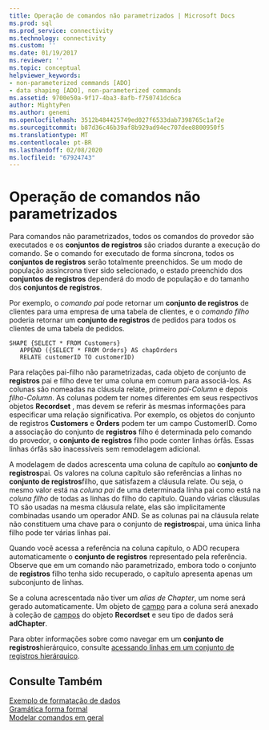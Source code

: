 ```yaml
---
title: Operação de comandos não parametrizados | Microsoft Docs
ms.prod: sql
ms.prod_service: connectivity
ms.technology: connectivity
ms.custom: ''
ms.date: 01/19/2017
ms.reviewer: ''
ms.topic: conceptual
helpviewer_keywords:
- non-parameterized commands [ADO]
- data shaping [ADO], non-parameterized commands
ms.assetid: 9700e50a-9f17-4ba3-8afb-f750741dc6ca
author: MightyPen
ms.author: genemi
ms.openlocfilehash: 3512b484425749ed027f6533dab7398765c1af2e
ms.sourcegitcommit: b87d36c46b39af8b929ad94ec707dee8800950f5
ms.translationtype: MT
ms.contentlocale: pt-BR
ms.lasthandoff: 02/08/2020
ms.locfileid: "67924743"
---
```

# <a name="operation-of-non-parameterized-commands"></a>Operação de comandos não parametrizados
Para comandos não parametrizados, todos os comandos do provedor são executados e os **conjuntos de registros** são criados durante a execução do comando. Se o comando for executado de forma síncrona, todos os **conjuntos de registros** serão totalmente preenchidos. Se um modo de população assíncrona tiver sido selecionado, o estado preenchido dos **conjuntos de registros** dependerá do modo de população e do tamanho dos **conjuntos de registros**.  
  
 Por exemplo, o *comando pai* pode retornar um **conjunto de registros** de clientes para uma empresa de uma tabela de clientes, e o *comando filho* poderia retornar um **conjunto de registros** de pedidos para todos os clientes de uma tabela de pedidos.  
  
```  
SHAPE {SELECT * FROM Customers}   
   APPEND ({SELECT * FROM Orders} AS chapOrders   
   RELATE customerID TO customerID)  
```  
  
 Para relações pai-filho não parametrizadas, cada objeto de conjunto de **registros** pai e filho deve ter uma coluna em comum para associá-los. As colunas são nomeadas na cláusula relate, primeiro *pai-Column* e depois *filho-Column*. As colunas podem ter nomes diferentes em seus respectivos objetos **Recordset** , mas devem se referir às mesmas informações para especificar uma relação significativa. Por exemplo, os objetos do conjunto de registros **Customers** e **Orders** podem ter um campo CustomerID. Como a associação do conjunto de **registros** filho é determinada pelo comando do provedor, o **conjunto de registros** filho pode conter linhas órfãs. Essas linhas órfãs são inacessíveis sem remodelagem adicional.  
  
 A modelagem de dados acrescenta uma coluna de capítulo ao **conjunto de registros**pai. Os valores na coluna capítulo são referências a linhas no **conjunto de registros**filho, que satisfazem a cláusula relate. Ou seja, o mesmo valor está na *coluna pai* de uma determinada linha pai como está na *coluna filho* de todas as linhas do filho do capítulo. Quando várias cláusulas TO são usadas na mesma cláusula relate, elas são implicitamente combinadas usando um operador AND. Se as colunas pai na cláusula relate não constituem uma chave para o conjunto de **registros**pai, uma única linha filho pode ter várias linhas pai.  
  
 Quando você acessa a referência na coluna capítulo, o ADO recupera automaticamente o **conjunto de registros** representado pela referência. Observe que em um comando não parametrizado, embora todo o conjunto de **registros** filho tenha sido recuperado, o capítulo apresenta apenas um subconjunto de linhas.  
  
 Se a coluna acrescentada não tiver um *alias de Chapter*, um nome será gerado automaticamente. Um objeto de [campo](../../../ado/reference/ado-api/field-object.md) para a coluna será anexado à coleção de [campos](../../../ado/reference/ado-api/fields-collection-ado.md) do objeto **Recordset** e seu tipo de dados será **adChapter**.  
  
 Para obter informações sobre como navegar em um **conjunto de registros**hierárquico, consulte [acessando linhas em um conjunto de registros hierárquico](../../../ado/guide/data/accessing-rows-in-a-hierarchical-recordset.md).  
  
## <a name="see-also"></a>Consulte Também  
 [Exemplo de formatação de dados](../../../ado/guide/data/data-shaping-example.md)   
 [Gramática forma formal](../../../ado/guide/data/formal-shape-grammar.md)   
 [Modelar comandos em geral](../../../ado/guide/data/shape-commands-in-general.md)
